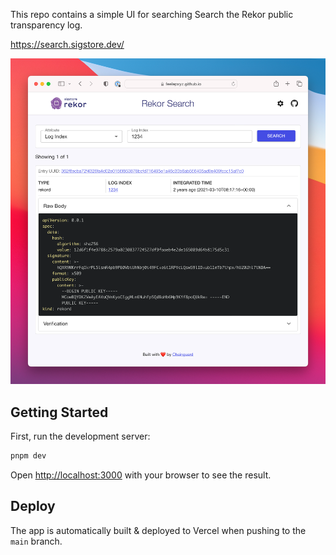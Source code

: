 This repo contains a simple UI for searching Search the Rekor public transparency log.

https://search.sigstore.dev/

![Rekor UI Screenshot](assets/screenshot.png)

## Getting Started

First, run the development server:

```bash
pnpm dev
```

Open [http://localhost:3000](http://localhost:3000) with your browser to see the result.

## Deploy

The app is automatically built & deployed to Vercel when pushing to the `main` branch.
